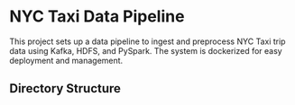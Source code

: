# NYC Taxi Data Pipeline

This project sets up a data pipeline to ingest and preprocess NYC Taxi trip data using Kafka, HDFS, and PySpark. The system is dockerized for easy deployment and management.

## Directory Structure

